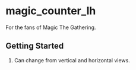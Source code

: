 # magic_counter_lh

For the fans of Magic The Gathering.

## Getting Started

1. Can change from vertical and horizontal views.


